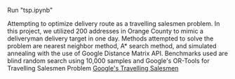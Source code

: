 Run "tsp.ipynb" 

Attempting to optimize delivery route as a travelling salesmen problem. In this project, we utilized 200 addresses in Orange County to mimic a deliveryman delivery target in one day. Methods attempted to solve the problem are nearest neighbor method, A* search method, and simulated annealing with the use of Google Distance Matrix API. Benchmarks used are blind random search using 10,000 samples and Google's OR-Tools for Travelling Salesmen Problem [Google's Travelling Salesmen ](https://developers.google.com/optimization/routing/tsp)
